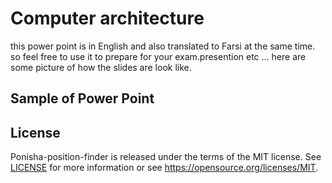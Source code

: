 # Computer architecture


this power point is in English and also translated to Farsi at the same time.
so feel free to use it to prepare for your exam.presention etc ...
here are some picture of how the slides are look like.

## Sample of Power Point

## License

Ponisha-position-finder is released under the terms of the MIT license. See [LICENSE](LICENSE.md) for more
information or see https://opensource.org/licenses/MIT.